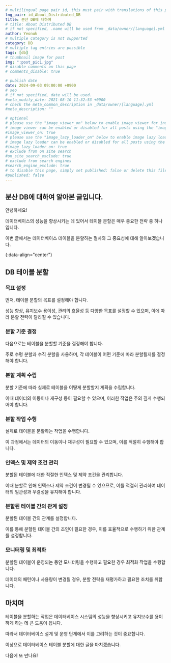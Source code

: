 ```yaml
---
# multilingual page pair id, this must pair with translations of this page. (This name must be unique)
lng_pair: id_About_Distributed_DB
title: 분산 DB에 대하여
# title: About Distributed DB
# if not specified, .name will be used from _data/owner/[language].yml
author: Yeonuk
# multiple category is not supported
category: DB
# multiple tag entries are possible
tags: [db]
# thumbnail image for post
img: ":post_pic1.jpg"
# disable comments on this page
# comments_disable: true

# publish date
date: 2024-09-03 09:00:00 +0900
# seo
# if not specified, date will be used.
#meta_modify_date: 2021-08-10 11:32:53 +0900
# check the meta_common_description in _data/owner/[language].yml
#meta_description: ""

# optional
# please use the "image_viewer_on" below to enable image viewer for individual pages or posts (_posts/ or [language]/_posts folders).
# image viewer can be enabled or disabled for all posts using the "image_viewer_posts: true" setting in _data/conf/main.yml.
#image_viewer_on: true
# please use the "image_lazy_loader_on" below to enable image lazy loader for individual pages or posts (_posts/ or [language]/_posts folders).
# image lazy loader can be enabled or disabled for all posts using the "image_lazy_loader_posts: true" setting in _data/conf/main.yml.
#image_lazy_loader_on: true
# exclude from on site search
#on_site_search_exclude: true
# exclude from search engines
#search_engine_exclude: true
# to disable this page, simply set published: false or delete this file
#published: false
---
```


<!-- outline-start -->

## 분산 DB에 대하여 알아본 글입니다.

안녕하세요!

데이터베이스의 성능을 향상시키는 데 있어서 테이블 분할은 매우 중요한 전략 중 하나입니다.

이번 글에서는 데이터베이스 테이블을 분할하는 절차와 그 중요성에 대해 알아보겠습니다.

{:data-align="center"}

<!-- outline-end -->

## DB 테이블 분할

### 목표 설정

먼저, 테이블 분할의 목표를 설정해야 합니다.

성능 향상, 유지보수 용이성, 관리의 효율성 등 다양한 목표를 설정할 수 있으며, 이에 따라 분할 전략이 달라질 수 있습니다.

### 분할 기준 결정

다음으로는 테이블을 분할할 기준을 결정해야 합니다.

주로 수평 분할과 수직 분할을 사용하며, 각 테이블이 어떤 기준에 따라 분할될지를 결정해야 합니다.

### 분할 계획 수립

분할 기준에 따라 실제로 테이블을 어떻게 분할할지 계획을 수립합니다.

이때 데이터의 이동이나 재구성 등이 필요할 수 있으며, 이러한 작업은 주의 깊게 수행되어야 합니다.

### 분할 작업 수행

실제로 테이블을 분할하는 작업을 수행합니다.

이 과정에서는 데이터의 이동이나 재구성이 필요할 수 있으며, 이를 적절히 수행해야 합니다.

### 인덱스 및 제약 조건 관리

분할된 테이블에 대한 적절한 인덱스 및 제약 조건을 관리합니다.

이때 분할로 인해 인덱스나 제약 조건이 변경될 수 있으므로, 이를 적절히 관리하여 데이터의 일관성과 무결성을 유지해야 합니다.

### 분할된 테이블 간의 관계 설정

분할된 테이블 간의 관계를 설정합니다.

이를 통해 분할된 테이블 간의 조인이 필요한 경우, 이를 효율적으로 수행하기 위한 관계를 설정합니다.

### 모니터링 및 최적화

분할된 테이블이 운영되는 동안 모니터링을 수행하고 필요한 경우 최적화 작업을 수행합니다.

데이터의 패턴이나 사용량이 변경될 경우, 분할 전략을 재평가하고 필요한 조치를 취합니다.

## 마치며

테이블을 분할하는 작업은 데이터베이스 시스템의 성능을 향상시키고 유지보수를 용이하게 하는 데 큰 도움이 됩니다.

따라서 데이터베이스 설계 및 운영 단계에서 이를 고려하는 것이 중요합니다.

이상으로 데이터베이스 테이블 분할에 대한 글을 마치겠습니다.

다음에 또 만나요!
